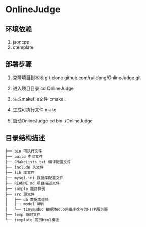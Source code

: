 OnlineJudge
===========================

## 环境依赖
1. jsoncpp
2. ctemplate

## 部署步骤
1. 克隆项目到本地
	git clone github.com/ruiidong/OnlineJudge.git

2. 进入项目目录
	cd OnlineJudge

3. 生成makefile文件
	cmake .

4. 生成可执行文件
	make

5. 启动OnlineJudge
		cd bin
	./OnlineJudge

## 目录结构描述
	├── bin 可执行文件
	├── build 中间文件
	├── CMakeLists.txt 编译配置文件
	├── include 头文件
	├── lib 库文件
	├── mysql.ini 数据库配置文件
	├── README.md 项目描述文件
	├── sample 题目样例
	├── src 源文件
	│   ├── db 数据库连接
	│   ├── model ORM
	│   └── tinymuduo 根据Muduo网络库改写的HTTP服务器
	├── temp 临时文件
	└── template 网页html模板